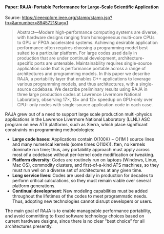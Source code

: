 
#### Paper: RAJA: Portable Performance for Large-Scale Scientific Application

Source: https://ieeexplore.ieee.org/stamp/stamp.jsp?tp=&arnumber=8945721&tag=1

> Abstract—Modern high-performance computing systems are diverse, with hardware designs ranging from homogeneous multi-core CPUs to GPU or FPGA accelerated systems. Achieving desirable application performance often requires choosing a programming model best suited to a particular platform. For large codes used daily in production that are under continual development, architecture-specific ports are untenable. Maintainability requires single-source application code that is performance portable across a range of architectures and programming models. In this paper we describe RAJA, a portability layer that enables C++ applications to leverage various programming models, and thus architectures, with a single-source codebase. We describe preliminary results using RAJA in three large production codes at Lawrence Livermore National Laboratory, observing 17×, 13× and 12× speedup on GPU-only over CPU- only nodes with single-source application code in each case.

RAJA grew out of a need to support large scale production multi-physics applications in the Lawrence Livermore National Laboratory (LLNL) ASC program on new ATS platforms, such as Sierra, which place significant constraints on programming methodologies:
- **Large code bases**: Applications contain O(100K) − O(1M ) source lines and many numerical kernels (some times O(10K)). ften, no kernels dominate run time; thus, any portability approach must apply across most of a codebase without per-kernel code modification or tweaking.
- **Platform diversity**: Codes are routinely run on laptops (Windows, Linux, Mac OS), commodity clusters, and first-of-a-kind ATS machines, so they must run well on a diverse set of architectures at any given time.
- **Long service lives**: Codes are used daily in production for decades to perform critical calculations, so they must remain viable over several platform generations.
- **Continual development**: New modeling capabilities must be added throughout the lifetimes of the codes to meet programmatic needs. Thus, adopting new technologies cannot disrupt developers or users.

The main goal of RAJA is to enable manageable performance portability, and avoid committing to fixed software technology choices based on current hardware designs, since there is no clear “best choice” for all architectures presently.